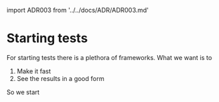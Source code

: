 import ADR003 from '../../docs/ADR/ADR003.md'

# Starting tests

For starting tests there is a plethora of frameworks. What we want is to 

<!--truncate-->
1. Make it fast
2. See the results in a good form


So we start 

<ADR003 />

